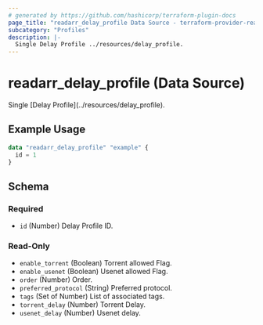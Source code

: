 ```yaml
---
# generated by https://github.com/hashicorp/terraform-plugin-docs
page_title: "readarr_delay_profile Data Source - terraform-provider-readarr"
subcategory: "Profiles"
description: |-
  Single Delay Profile ../resources/delay_profile.
---
```


# readarr_delay_profile (Data Source)

<!-- subcategory:Profiles -->Single [Delay Profile](../resources/delay_profile).

## Example Usage

```terraform
data "readarr_delay_profile" "example" {
  id = 1
}
```

<!-- schema generated by tfplugindocs -->
## Schema

### Required

- `id` (Number) Delay Profile ID.

### Read-Only

- `enable_torrent` (Boolean) Torrent allowed Flag.
- `enable_usenet` (Boolean) Usenet allowed Flag.
- `order` (Number) Order.
- `preferred_protocol` (String) Preferred protocol.
- `tags` (Set of Number) List of associated tags.
- `torrent_delay` (Number) Torrent Delay.
- `usenet_delay` (Number) Usenet delay.



